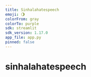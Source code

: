 ```yaml
---
title: Sinhalahatespeech
emoji: 🌖
colorFrom: gray
colorTo: purple
sdk: streamlit
sdk_version: 1.17.0
app_file: app.py
pinned: false
---
```

# sinhalahatespeech
